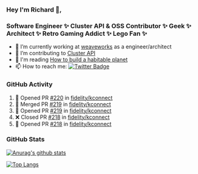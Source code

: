 ### Hey I'm Richard 👋, 

<h3 align="left">Software Engineer ✨ Cluster API & OSS Contributor ✨ Geek ✨ Architect ✨ Retro Gaming Addict ✨ Lego Fan ✨</h3>

- 🔭 I’m currently working at [weaveworks](https://github.com/weaveworks) as a engineer/architect
- 👯 I’m contributing to [Cluster API](https://github.com/kubernetes-sigs/cluster-api-provider-aws/pulls?q=is%3Aissue+is%3Apr+author%3Arichardcase+)
- 💬 I'm reading [How to build a habitable planet](https://www.amazon.co.uk/How-Build-Habitable-Planet-Humankind/dp/0691140065)
- 📫 How to reach me: [![Twitter Badge](https://img.shields.io/badge/-@fruit_case-00acee?style=flat&logo=Twitter&logoColor=white)](https://twitter.com/intent/follow?screen_name=fruit_case "Follow on Twitter")

### GitHub Activity 

<!--START_SECTION:activity-->
1. 💪 Opened PR [#220](https://github.com/fidelity/kconnect/pull/220) in [fidelity/kconnect](https://github.com/fidelity/kconnect)
2. 🎉 Merged PR [#219](https://github.com/fidelity/kconnect/pull/219) in [fidelity/kconnect](https://github.com/fidelity/kconnect)
3. 💪 Opened PR [#219](https://github.com/fidelity/kconnect/pull/219) in [fidelity/kconnect](https://github.com/fidelity/kconnect)
4. ❌ Closed PR [#218](https://github.com/fidelity/kconnect/pull/218) in [fidelity/kconnect](https://github.com/fidelity/kconnect)
5. 💪 Opened PR [#218](https://github.com/fidelity/kconnect/pull/218) in [fidelity/kconnect](https://github.com/fidelity/kconnect)
<!--END_SECTION:activity-->

### GitHub Stats

[![Anurag's github stats](https://github-readme-stats.vercel.app/api?username=richardcase&count_private=true&show_icons=true)](https://github.com/anuraghazra/github-readme-stats)

[![Top Langs](https://github-readme-stats.vercel.app/api/top-langs/?username=richardcase&hide=html&layout=compact)](https://github.com/anuraghazra/github-readme-stats)
